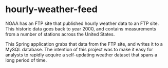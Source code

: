 # hourly-weather-feed

NOAA has an FTP site that published hourly weather data to an FTP site. This historic data goes back to year 2000, and contains measurements from a number of stations across the United States.

This Spring application grabs that data from the FTP site, and writes it to a MySQL database. The intention of this project was to make it easy for analysts to rapidly acquire a self-updating weather dataset that spans a long period of time.




